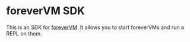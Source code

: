 # foreverVM SDK

This is an SDK for [foreverVM](https://forevervm.com). It allows you to start foreverVMs and run a REPL on them.
